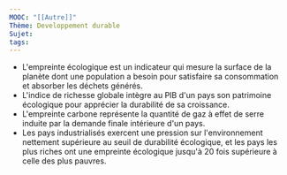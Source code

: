 ```yaml
---
MOOC: "[[Autre]]"
Thème: Developpement durable
Sujet:
tags:
---
```


- L'empreinte écologique est un indicateur qui mesure la surface de la planète dont une population a besoin pour satisfaire sa consommation et absorber les déchets générés.
- L'indice de richesse globale intègre au PIB d'un pays son patrimoine écologique pour apprécier la durabilité de sa croissance.
- L'empreinte carbone représente la quantité de gaz à effet de serre induite par la demande finale intérieure d'un pays.
- Les pays industrialisés exercent une pression sur l'environnement nettement supérieure au seuil de durabilité écologique, et les pays les plus riches ont une empreinte écologique jusqu'à 20 fois supérieure à celle des plus pauvres.

